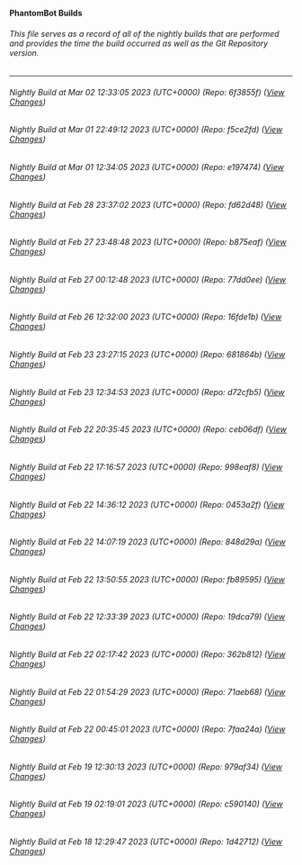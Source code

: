 **PhantomBot Builds**

###### This file serves as a record of all of the nightly builds that are performed and provides the time the build occurred as well as the Git Repository version.
-------------------------------------------------------------------------------------------------------------
###### Nightly Build at Mar 02 12:33:05 2023 (UTC+0000) (Repo: 6f3855f) ([View Changes](https://github.com/PhantomBot/PhantomBot/compare/f5ce2fd...6f3855f))
###### Nightly Build at Mar 01 22:49:12 2023 (UTC+0000) (Repo: f5ce2fd) ([View Changes](https://github.com/PhantomBot/PhantomBot/compare/e197474...f5ce2fd))
###### Nightly Build at Mar 01 12:34:05 2023 (UTC+0000) (Repo: e197474) ([View Changes](https://github.com/PhantomBot/PhantomBot/compare/fd62d48...e197474))
###### Nightly Build at Feb 28 23:37:02 2023 (UTC+0000) (Repo: fd62d48) ([View Changes](https://github.com/PhantomBot/PhantomBot/compare/b875eaf...fd62d48))
###### Nightly Build at Feb 27 23:48:48 2023 (UTC+0000) (Repo: b875eaf) ([View Changes](https://github.com/PhantomBot/PhantomBot/compare/77dd0ee...b875eaf))
###### Nightly Build at Feb 27 00:12:48 2023 (UTC+0000) (Repo: 77dd0ee) ([View Changes](https://github.com/PhantomBot/PhantomBot/compare/16fde1b...77dd0ee))
###### Nightly Build at Feb 26 12:32:00 2023 (UTC+0000) (Repo: 16fde1b) ([View Changes](https://github.com/PhantomBot/PhantomBot/compare/681864b...16fde1b))
###### Nightly Build at Feb 23 23:27:15 2023 (UTC+0000) (Repo: 681864b) ([View Changes](https://github.com/PhantomBot/PhantomBot/compare/d72cfb5...681864b))
###### Nightly Build at Feb 23 12:34:53 2023 (UTC+0000) (Repo: d72cfb5) ([View Changes](https://github.com/PhantomBot/PhantomBot/compare/ceb06df...d72cfb5))
###### Nightly Build at Feb 22 20:35:45 2023 (UTC+0000) (Repo: ceb06df) ([View Changes](https://github.com/PhantomBot/PhantomBot/compare/998eaf8...ceb06df))
###### Nightly Build at Feb 22 17:16:57 2023 (UTC+0000) (Repo: 998eaf8) ([View Changes](https://github.com/PhantomBot/PhantomBot/compare/0453a2f...998eaf8))
###### Nightly Build at Feb 22 14:36:12 2023 (UTC+0000) (Repo: 0453a2f) ([View Changes](https://github.com/PhantomBot/PhantomBot/compare/848d29a...0453a2f))
###### Nightly Build at Feb 22 14:07:19 2023 (UTC+0000) (Repo: 848d29a) ([View Changes](https://github.com/PhantomBot/PhantomBot/compare/fb89595...848d29a))
###### Nightly Build at Feb 22 13:50:55 2023 (UTC+0000) (Repo: fb89595) ([View Changes](https://github.com/PhantomBot/PhantomBot/compare/19dca79...fb89595))
###### Nightly Build at Feb 22 12:33:39 2023 (UTC+0000) (Repo: 19dca79) ([View Changes](https://github.com/PhantomBot/PhantomBot/compare/362b812...19dca79))
###### Nightly Build at Feb 22 02:17:42 2023 (UTC+0000) (Repo: 362b812) ([View Changes](https://github.com/PhantomBot/PhantomBot/compare/71aeb68...362b812))
###### Nightly Build at Feb 22 01:54:29 2023 (UTC+0000) (Repo: 71aeb68) ([View Changes](https://github.com/PhantomBot/PhantomBot/compare/7faa24a...71aeb68))
###### Nightly Build at Feb 22 00:45:01 2023 (UTC+0000) (Repo: 7faa24a) ([View Changes](https://github.com/PhantomBot/PhantomBot/compare/979af34...7faa24a))
###### Nightly Build at Feb 19 12:30:13 2023 (UTC+0000) (Repo: 979af34) ([View Changes](https://github.com/PhantomBot/PhantomBot/compare/c590140...979af34))
###### Nightly Build at Feb 19 02:19:01 2023 (UTC+0000) (Repo: c590140) ([View Changes](https://github.com/PhantomBot/PhantomBot/compare/1d42712...c590140))
###### Nightly Build at Feb 18 12:29:47 2023 (UTC+0000) (Repo: 1d42712) ([View Changes](https://github.com/PhantomBot/PhantomBot/compare/7670dfe...1d42712))
